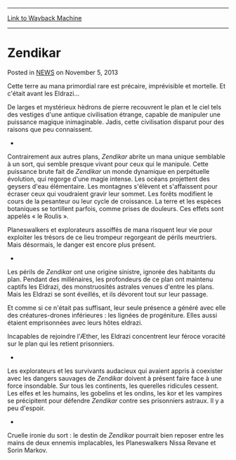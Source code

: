 
---
[Link to Wayback Machine](https://web.archive.org/web/20220703025623/https://magic.wizards.com/en/articles/archive/zendikar-2013-11-05)

[_metadata_:description]:- "Cette terre au mana primordial rare est précaire, imprévisible et mortelle. Et c'était avant les Eldrazi... De larges et mystérieux hèdrons de pierre recouvrent le plan et le ciel tels des vestiges d'une antique civilisation étrange, capable de manipuler une puissance magique inimaginable. Jadis, cette civilisation disparut pour des raisons que peu connaissent. - Contrairement"
[_metadata_:generator]:- "Drupal 7 (http://drupal.org)"
[_metadata_:node]:- "116280"
[_metadata_:publish_date]:- "2013-11-05"
[_metadata_:source]:- "div-main-content"
[_metadata_:title]:- "Zendikar"
[_metadata_:wayback_capture_timestamp]:- "2022-07-03 02:56:23"
[_metadata_:wayback_raw_url]:- "https://web.archive.org/web/20220703025623id_/https://magic.wizards.com/en/articles/archive/zendikar-2013-11-05"
[_metadata_:wayback_url]:- "https://magic.wizards.com/en/articles/archive/zendikar-2013-11-05"
---


Zendikar
========



 Posted in [NEWS](/en/articles)
 on November 5, 2013 










Cette terre au mana primordial rare est précaire, imprévisible et mortelle. Et c'était avant les Eldrazi...


De larges et mystérieux hèdrons de pierre recouvrent le plan et le ciel tels des vestiges d'une antique civilisation étrange, capable de manipuler une puissance magique inimaginable. Jadis, cette civilisation disparut pour des raisons que peu connaissent.


-


Contrairement aux autres plans, *Zendikar* abrite un mana unique semblable à un sort, qui semble presque vivant pour ceux qui le manipule. Cette puissance brute fait de *Zendikar* un monde dynamique en perpétuelle évolution, qui regorge d'une magie intense. Les océans projettent des geysers d'eau élémentaire. Les montagnes s'élèvent et s'affaissent pour écraser ceux qui voudraient gravir leur sommet. Les forêts modifient le cours de la pesanteur ou leur cycle de croissance. La terre et les espèces botaniques se tortillent parfois, comme prises de douleurs. Ces effets sont appelés « le Roulis ».


Planeswalkers et explorateurs assoiffés de mana risquent leur vie pour exploiter les trésors de ce lieu trompeur regorgeant de périls meurtriers. Mais désormais, le danger est encore plus présent.


-


Les périls de *Zendikar* ont une origine sinistre, ignorée des habitants du plan. Pendant des millénaires, les profondeurs de ce plan ont maintenu captifs les Eldrazi, des monstruosités astrales venues d'entre les plans. Mais les Eldrazi se sont éveillés, et ils dévorent tout sur leur passage.


Et comme si ce n'était pas suffisant, leur seule présence a généré avec elle des créatures-drones inférieures : les lignées de progéniture. Elles aussi étaient emprisonnées avec leurs hôtes eldrazi.


Incapables de rejoindre l'Æther, les Eldrazi concentrent leur féroce voracité sur le plan qui les retient prisonniers.


-


Les explorateurs et les survivants audacieux qui avaient appris à coexister avec les dangers sauvages de *Zendikar* doivent à présent faire face à une force insondable. Sur tous les continents, les querelles ridicules cessent. Les elfes et les humains, les gobelins et les ondins, les kor et les vampires se précipitent pour défendre *Zendikar* contre ses prisonniers astraux. Il y a peu d'espoir.


-


Cruelle ironie du sort : le destin de *Zendikar* pourrait bien reposer entre les mains de deux ennemis implacables, les Planeswalkers Nissa Revane et Sorin Markov. 







